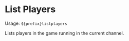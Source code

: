 # List Players

Usage: `${prefix}listplayers`


Lists players in the game running in the current channel.
